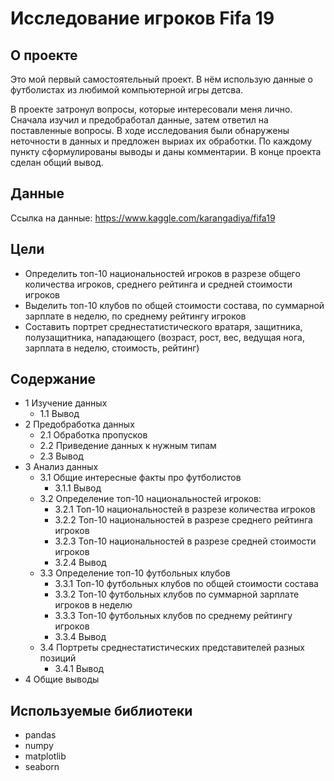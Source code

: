 # Исследование игроков Fifa 19

## О проекте

Это мой первый самостоятельный проект. В нём использую данные о футболистах из любимой компьютерной игры детсва. 

В проекте затронул вопросы, которые интересовали меня лично. Сначала изучил и предобработал данные, затем ответил на поставленные вопросы. В ходе исследования были обнаружены неточности в данных и предложен выриах их обработки. По каждому пункту сформулированы выводы и даны комментарии. В конце проекта сделан общий вывод. 

## Данные

Ссылка на данные: https://www.kaggle.com/karangadiya/fifa19

## Цели
- Определить топ-10 национальностей игроков в разрезе общего количества игроков, среднего рейтинга и средней стоимости игроков
- Выделить топ-10 клубов по общей стоимости состава, по суммарной зарплате в неделю, по среднему рейтингу игроков 
- Составить портрет среднестатистического вратаря, защитника, полузащитника, нападающего (возраст, рост, вес, ведущая нога, зарплата в неделю, стоимость, рейтинг)

## Содержание

- 1  Изучение данных
  - 1.1  Вывод
- 2  Предобработка данных
  - 2.1  Обработка пропусков
  - 2.2  Приведение данных к нужным типам
  - 2.3  Вывод
- 3  Анализ данных
  - 3.1  Общие интересные факты про футболистов
    - 3.1.1  Вывод
  - 3.2  Определение топ-10 национальностей игроков:
    - 3.2.1  Топ-10 национальностей в разрезе количества игроков
    - 3.2.2  Топ-10 национальностей в разрезе среднего рейтинга игроков
    - 3.2.3  Топ-10 национальностей в разрезе средней стоимости игроков
    - 3.2.4  Вывод
  - 3.3  Определение топ-10 футбольных клубов
    - 3.3.1  Топ-10 футбольных клубов по общей стоимости состава
    - 3.3.2  Топ-10 футбольных клубов по суммарной зарплате игроков в неделю
    - 3.3.3  Топ-10 футбольных клубов по среднему рейтингу игроков
    - 3.3.4  Вывод
  - 3.4  Портреты среднестатистических представителей разных позиций
    - 3.4.1  Вывод
- 4  Общие выводы

## Используемые библиотеки
- pandas
- numpy 
- matplotlib
- seaborn
